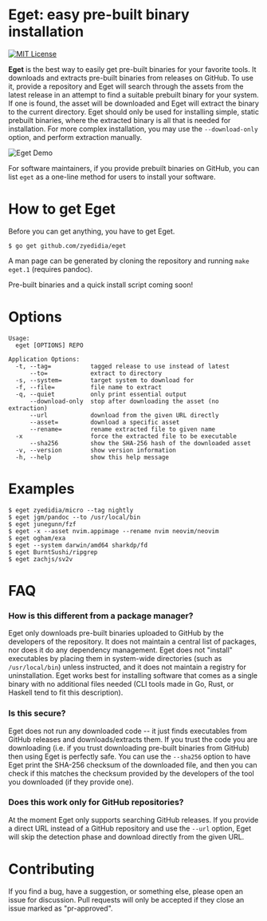 # Eget: easy pre-built binary installation

[![MIT License](https://img.shields.io/badge/license-MIT-blue.svg)](https://github.com/zyedidia/eget/blob/master/LICENSE)

**Eget** is the best way to easily get pre-built binaries for your favorite
tools. It downloads and extracts pre-built binaries from releases on GitHub. To
use it, provide a repository and Eget will search through the assets from the
latest release in an attempt to find a suitable prebuilt binary for your
system. If one is found, the asset will be downloaded and Eget will extract
the binary to the current directory. Eget should only be used for installing
simple, static prebuilt binaries, where the extracted binary is all that is
needed for installation. For more complex installation, you may use the
`--download-only` option, and perform extraction manually.

![Eget Demo](https://github.com/zyedidia/blobs/blob/master/eget-demo.gif)

For software maintainers, if you provide prebuilt binaries on GitHub, you can list `eget`
as a one-line method for users to install your software.

# How to get Eget

Before you can get anything, you have to get Eget.

```
$ go get github.com/zyedidia/eget
```

A man page can be generated by cloning the repository and running `make eget.1`
(requires pandoc).

Pre-built binaries and a quick install script coming soon!

# Options

```
Usage:
  eget [OPTIONS] REPO

Application Options:
  -t, --tag=           tagged release to use instead of latest
      --to=            extract to directory
  -s, --system=        target system to download for
  -f, --file=          file name to extract
  -q, --quiet          only print essential output
      --download-only  stop after downloading the asset (no extraction)
      --url            download from the given URL directly
      --asset=         download a specific asset
      --rename=        rename extracted file to given name
  -x                   force the extracted file to be executable
      --sha256         show the SHA-256 hash of the downloaded asset
  -v, --version        show version information
  -h, --help           show this help message
```

# Examples

```
$ eget zyedidia/micro --tag nightly
$ eget jgm/pandoc --to /usr/local/bin
$ eget junegunn/fzf
$ eget -x --asset nvim.appimage --rename nvim neovim/neovim
$ eget ogham/exa
$ eget --system darwin/amd64 sharkdp/fd
$ eget BurntSushi/ripgrep
$ eget zachjs/sv2v
```

# FAQ

### How is this different from a package manager?

Eget only downloads pre-built binaries uploaded to GitHub by the developers of the repository. It does not maintain a central list of packages, nor does it do any dependency management. Eget does not "install" executables by placing them in system-wide directories (such as `/usr/local/bin`) unless instructed, and it does not maintain a registry for uninstallation. Eget works best for installing software that comes as a single binary with no additional files needed (CLI tools made in Go, Rust, or Haskell tend to fit this description).

### Is this secure?

Eget does not run any downloaded code -- it just finds executables from GitHub releases and downloads/extracts them. If you trust the code you are downloading (i.e. if you trust downloading pre-built binaries from GitHub) then using Eget is perfectly safe. You can use the `--sha256` option to have Eget print the SHA-256 checksum of the downloaded file, and then you can check if this matches the checksum provided by the developers of the tool you downloaded (if they provide one).

### Does this work only for GitHub repositories?

At the moment Eget only supports searching GitHub releases. If you provide a direct URL instead of a GitHub repository and use the `--url` option, Eget will skip the detection phase and download directly from the given URL.

# Contributing

If you find a bug, have a suggestion, or something else, please open an issue for discussion. Pull requests will only be accepted if they close an issue marked as "pr-approved".
